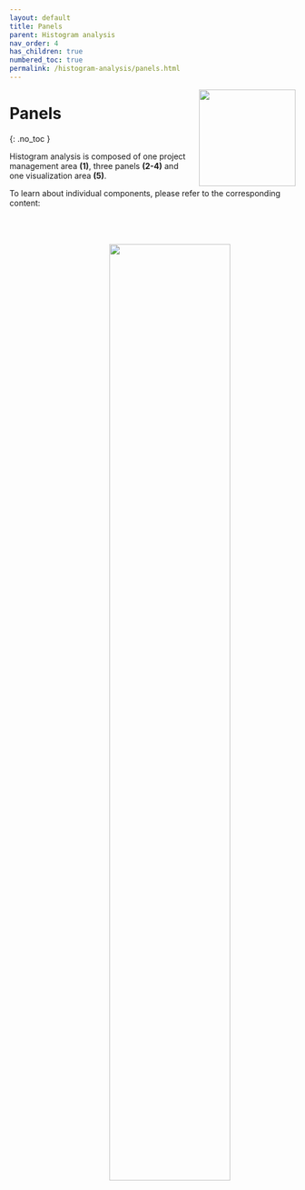 ```yaml
---
layout: default
title: Panels
parent: Histogram analysis
nav_order: 4
has_children: true
numbered_toc: true
permalink: /histogram-analysis/panels.html
---
```


<img src="../assets/images/logos/logo-histogram-analysis_400px.png" width="170" style="float:right; margin-left: 15px;"/>

# Panels
{: .no_toc }

Histogram analysis is composed of one project management area **(1)**, three panels **(2-4)** and one visualization area **(5)**.

To learn about individual components, please refer to the corresponding content:

<a class="plain" href="../assets/images/gui/panel-histogram-analysis.png"><img src="../assets/images/gui/panel-histogram-analysis.png"  width="65%" style="float:right; margin-left: 15px; margin-top: 50px;"/></a>
